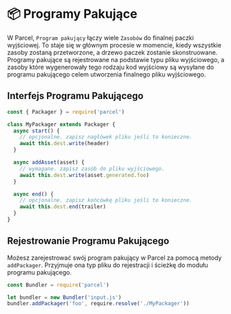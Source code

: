 # 📦 Programy Pakujące

W Parcel, `Program pakujący` łączy wiele `Zasobów` do finalnej paczki wyjściowej. To staje się w głównym procesie w momencie, kiedy wszystkie zasoby zostaną przetworzone, a drzewo paczek zostanie skonstruowane. Programy pakujące są rejestrowane na podstawie typu pliku wyjściowego, a zasoby które wygenerowały tego rodzaju kod wyjściowy są wysyłane do programu pakującego celem utworzenia finalnego pliku wyjściowego.

## Interfejs Programu Pakującego

```javascript
const { Packager } = require('parcel')

class MyPackager extends Packager {
  async start() {
    // opcjonalne. zapisz nagłówek pliku jeśli to konieczne.
    await this.dest.write(header)
  }

  async addAsset(asset) {
    // wymagane. zapisz zasób do pliku wyjściowego.
    await this.dest.write(asset.generated.foo)
  }

  async end() {
    // opcjonalne. zapisz końcówkę pliku jeśli to konieczne.
    await this.dest.end(trailer)
  }
}
```

## Rejestrowanie Programu Pakującego

Możesz zarejestrować swój program pakujący w Parcel za pomocą metody `addPackager`. Przyjmuje ona typ pliku do rejestracji i ścieżkę do modułu programu pakującego.

```javascript
const Bundler = require('parcel')

let bundler = new Bundler('input.js')
bundler.addPackager('foo', require.resolve('./MyPackager'))
```

